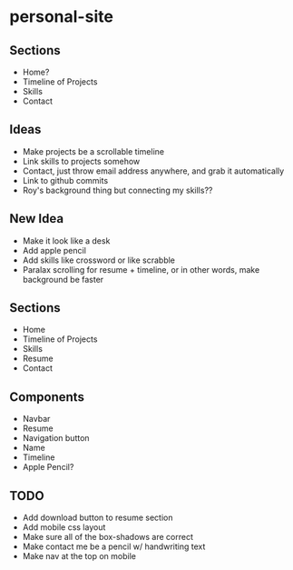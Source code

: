 # personal-site


## Sections
- Home?
- Timeline of Projects
- Skills
- Contact

## Ideas
 - Make projects be a scrollable timeline
 - Link skills to projects somehow
 - Contact, just throw email address anywhere, and grab it automatically
 - Link to github commits
 - Roy's background thing but connecting my skills??


## New Idea
 - Make it look like a desk
 - Add apple pencil
 - Add skills like crossword or like scrabble
 - Paralax scrolling for resume + timeline, or in 
 other words, make background be faster


## Sections
 - Home
 - Timeline of Projects
 - Skills
 - Resume
 - Contact

## Components
 - Navbar
 - Resume
 - Navigation button
 - Name
 - Timeline
 - Apple Pencil?



 ## TODO
  - Add download button to resume section
  - Add mobile css layout
  - Make sure all of the box-shadows are correct
  - Make contact me be a pencil w/ handwriting text
  - Make nav at the top on mobile